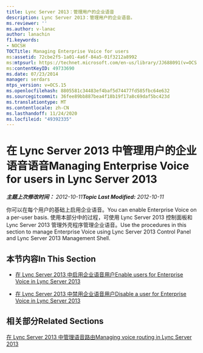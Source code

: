 ```yaml
---
title: Lync Server 2013：管理用户的企业语音
description: Lync Server 2013：管理用户的企业语音。
ms.reviewer: ''
ms.author: v-lanac
author: lanachin
f1.keywords:
- NOCSH
TOCTitle: Managing Enterprise Voice for users
ms:assetid: 72cbe2f5-1a01-4a6f-84a5-01f3212a8992
ms:mtpsurl: https://technet.microsoft.com/en-us/library/JJ688091(v=OCS.15)
ms:contentKeyID: 49733690
ms.date: 07/23/2014
manager: serdars
mtps_version: v=OCS.15
ms.openlocfilehash: 8805581c34483ef4baf5d74477fd585fbc64e632
ms.sourcegitcommit: 36fee89bb887bea4f18b19f17a8c69daf5bc423d
ms.translationtype: MT
ms.contentlocale: zh-CN
ms.lasthandoff: 11/24/2020
ms.locfileid: "49392335"
---
```

# <a name="managing-enterprise-voice-for-users-in-lync-server-2013"></a><span data-ttu-id="5718d-103">在 Lync Server 2013 中管理用户的企业语音语音</span><span class="sxs-lookup"><span data-stu-id="5718d-103">Managing Enterprise Voice for users in Lync Server 2013</span></span>

<div data-xmlns="http://www.w3.org/1999/xhtml">

<div class="topic" data-xmlns="http://www.w3.org/1999/xhtml" data-msxsl="urn:schemas-microsoft-com:xslt" data-cs="https://msdn.microsoft.com/">

<div data-asp="https://msdn2.microsoft.com/asp">



</div>

<div id="mainSection">

<div id="mainBody"><span data-ttu-id="5718d-104">

<span> </span></span><span class="sxs-lookup"><span data-stu-id="5718d-104">

<span> </span></span></span>

<span data-ttu-id="5718d-105">_**主题上次修改时间：** 2012-10-11_</span><span class="sxs-lookup"><span data-stu-id="5718d-105">_**Topic Last Modified:** 2012-10-11_</span></span>

<span data-ttu-id="5718d-106">你可以在每个用户的基础上启用企业语音。</span><span class="sxs-lookup"><span data-stu-id="5718d-106">You can enable Enterprise Voice on a per-user basis.</span></span> <span data-ttu-id="5718d-107">使用本部分中的过程，可使用 Lync Server 2013 控制面板和 Lync Server 2013 管理外壳程序管理企业语音。</span><span class="sxs-lookup"><span data-stu-id="5718d-107">Use the procedures in this section to manage Enterprise Voice using Lync Server 2013 Control Panel and Lync Server 2013 Management Shell.</span></span>

<div>

## <a name="in-this-section"></a><span data-ttu-id="5718d-108">本节内容</span><span class="sxs-lookup"><span data-stu-id="5718d-108">In This Section</span></span>

  - [<span data-ttu-id="5718d-109">在 Lync Server 2013 中启用企业语音用户</span><span class="sxs-lookup"><span data-stu-id="5718d-109">Enable users for Enterprise Voice in Lync Server 2013</span></span>](lync-server-2013-enable-users-for-enterprise-voice.md)

  - [<span data-ttu-id="5718d-110">在 Lync Server 2013 中禁用企业语音用户</span><span class="sxs-lookup"><span data-stu-id="5718d-110">Disable a user for Enterprise Voice in Lync Server 2013</span></span>](lync-server-2013-disable-a-user-for-enterprise-voice.md)

</div>

<div>

## <a name="related-sections"></a><span data-ttu-id="5718d-111">相关部分</span><span class="sxs-lookup"><span data-stu-id="5718d-111">Related Sections</span></span>

[<span data-ttu-id="5718d-112">在 Lync Server 2013 中管理语音路由</span><span class="sxs-lookup"><span data-stu-id="5718d-112">Managing voice routing in Lync Server 2013</span></span>](lync-server-2013-managing-voice-routing.md)

<span data-ttu-id="5718d-113"></div>

</div>

<span> </span>

</div>

</div>

</span><span class="sxs-lookup"><span data-stu-id="5718d-113"></div>

</div>

<span> </span>

</div>

</div>

</span></span></div>

